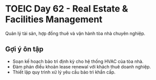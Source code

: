 # TOEIC Day 62 - Real Estate & Facilities Management

Quản lý tài sản, hợp đồng thuê và vận hành tòa nhà chuyên nghiệp.

## Gợi ý ôn tập
- Soạn kế hoạch bảo trì định kỳ cho hệ thống HVAC của tòa nhà.
- Đàm phán điều khoản lease renewal với khách thuê doanh nghiệp.
- Thiết lập quy trình xử lý yêu cầu bảo trì khẩn cấp.
